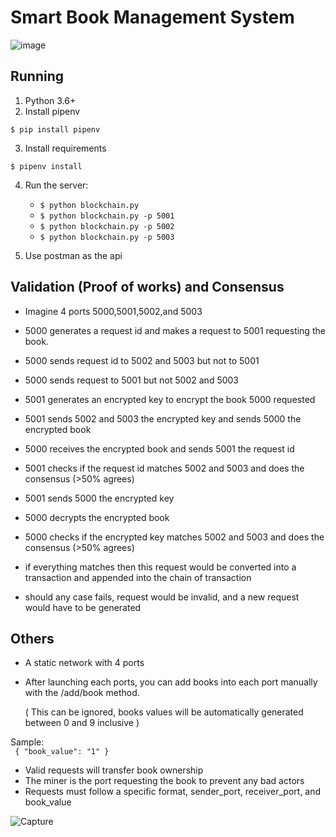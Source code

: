 # Smart Book Management System

![image](https://base.imgix.net/files/base/ebm/mhlnews/image/2019/04/mhlnews_10632_blockchain_2.png?auto=format&fit=crop&h=432&w=768)

## Running
1. Python 3.6+
2. Install pipenv
```
$ pip install pipenv 
```
3. Install requirements  
```
$ pipenv install 
``` 

4. Run the server:
    * `$ python blockchain.py` 
    * `$ python blockchain.py -p 5001`
    * `$ python blockchain.py -p 5002`
    * `$ python blockchain.py -p 5003`

5. Use postman as the api
    
## Validation (Proof of works) and Consensus

- Imagine 4 ports 5000,5001,5002,and 5003
- 5000 generates a request id and makes a request to 5001 requesting the book. 
- 5000 sends request id to 5002 and 5003 but not to 5001
- 5000 sends request to 5001 but not 5002 and 5003
- 5001 generates an encrypted key to encrypt the book 5000 requested
- 5001 sends 5002 and 5003 the encrypted key and sends 5000 the encrypted book
- 5000 receives the encrypted book and sends 5001 the request id
- 5001 checks if the request id matches 5002 and 5003 and does the consensus (>50% agrees)
- 5001 sends 5000 the encrypted key
- 5000 decrypts the encrypted book
- 5000 checks if the encrypted key matches 5002 and 5003 and does the consensus (>50% agrees)
- if everything matches then this request would be converted into a transaction and appended into the chain of transaction

- should any case fails, request would be invalid, and a new request would have to be generated 

## Others

- A static network with 4 ports
- After launching each ports, you can add books into each port manually with the /add/book method.
   
   ( This can be ignored, books values will be automatically generated between 0 and 9 inclusive ) 

Sample:  
``` { "book_value": "1" }```

- Valid requests will transfer book ownership 
- The miner is the port requesting the book to prevent any bad actors 
- Requests must follow a specific format, sender_port, receiver_port, and book_value

![Capture](https://user-images.githubusercontent.com/77586278/112199065-284ef680-8be4-11eb-9831-5477cb48d433.PNG)
